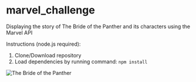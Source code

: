 # marvel_challenge
Displaying the story of The Bride of the Panther and its characters using the Marvel API

Instructions (node.js required):
 1. Clone/Download repository
 2. Load dependencies by running command: `npm install`

![The Bride of the Panther](https://drive.google.com/uc?export=view&id=0B0m29fs8GfgreXQ0NWF1NkhsNVU)
